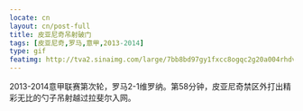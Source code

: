 ```yaml
---
locate: cn
layout: cn/post-full
title: 皮亚尼奇吊射破门
tags: [皮亚尼奇,罗马,意甲,2013-2014]
type: gif
featimg: http://tva2.sinaimg.com/large/7bb8bd97gy1fxcc8ogqc2g20a004rhdv.gif
---
```


2013-2014意甲联赛第次轮，罗马2-1维罗纳。第58分钟，皮亚尼奇禁区外打出精彩无比的勺子吊射越过拉斐尔入网。
